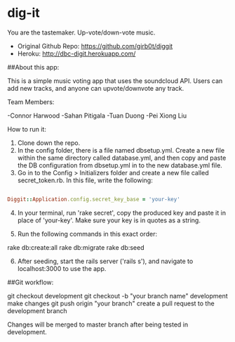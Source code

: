 dig-it
======

You are the tastemaker. Up-vote/down-vote music.

- Original Github Repo: https://github.com/girb0t/diggit
- Heroku: http://dbc-digit.herokuapp.com/

##About this app:


This is a simple music voting app that uses the soundcloud API. Users can add new tracks, and anyone can upvote/downvote any track.

Team Members:

-Connor Harwood
-Sahan Pitigala
-Tuan Duong
-Pei Xiong Liu


How to run it:

1. Clone down the repo.
2. In the config folder, there is a file named dbsetup.yml. Create a new file within the same directory called database.yml, and then copy and paste the DB configuration from dbsetup.yml in to the new database.yml file.
3. Go in to the Config > Initializers folder and create a new file called secret_token.rb. In this file, write the following:

```ruby

Diggit::Application.config.secret_key_base = 'your-key'

```

4. In your terminal, run 'rake secret', copy the produced key and paste it in place of 'your-key'. Make sure your key is in quotes as a string.

5. Run the following commands in this exact order:

rake db:create:all
rake db:migrate
rake db:seed


6. After seeding, start the rails server ('rails s'), and navigate to localhost:3000 to use the app.


##Git workflow:


git checkout development
git checkout -b "your branch name" development
make changes
git push origin "your branch"
create a pull request to the development branch

Changes will be merged to master branch after being tested in development.

